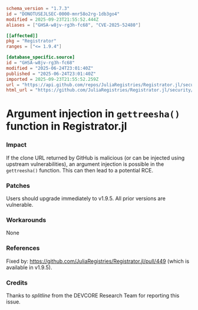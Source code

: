 ```toml
schema_version = "1.7.3"
id = "DONOTUSEJLSEC-0000-mnr58o2rg-1db3go4"
modified = 2025-09-23T21:55:52.444Z
aliases = ["GHSA-w8jv-rg3h-fc68", "CVE-2025-52480"]

[[affected]]
pkg = "Registrator"
ranges = ["<= 1.9.4"]

[database_specific.source]
id = "GHSA-w8jv-rg3h-fc68"
modified = "2025-06-24T23:01:40Z"
published = "2025-06-24T23:01:40Z"
imported = 2025-09-23T21:55:52.259Z
url = "https://api.github.com/repos/JuliaRegistries/Registrator.jl/security-advisories/GHSA-w8jv-rg3h-fc68"
html_url = "https://github.com/JuliaRegistries/Registrator.jl/security/advisories/GHSA-w8jv-rg3h-fc68"
```

# Argument injection in `gettreesha()` function in Registrator.jl

### Impact

If the clone URL returned by GitHub is malicious (or can be injected using upstream vulnerabilities), an argument injection is possible in the `gettreesha()` function. This can then lead to a potential RCE.

### Patches

Users should upgrade immediately to v1.9.5. All prior versions are vulnerable.

### Workarounds

None

### References

Fixed by: https://github.com/JuliaRegistries/Registrator.jl/pull/449 (which is available in v1.9.5).

### Credits

Thanks to *splitline* from the DEVCORE Research Team for reporting this issue.

